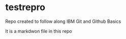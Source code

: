 # testrepro
Repo created to follow along IBM Git and Github Basics

It is a markdwon file in this repo
